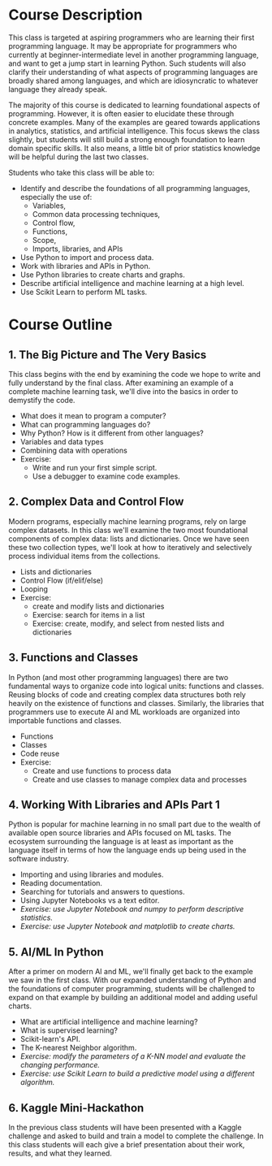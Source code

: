 # Course Description

This class is targeted at aspiring programmers who are learning their first programming language. It may be appropriate for programmers who currently at beginner-intermediate level in another programming language, and want to get a jump start in learning Python. Such students will also clarify their understanding of what aspects of programming languages are broadly shared among languages, and which are idiosyncratic to whatever language they already speak. 

The majority of this course is dedicated to learning foundational aspects of programming. However, it is often easier to elucidate these through concrete examples. Many of the examples are geared towards applications in analytics, statistics, and artificial intelligence. This focus skews the class slightly, but students will still build a strong enough foundation to learn domain specific skills. It also means, a little bit of prior statistics knowledge will be helpful during the last two classes. 

Students who take this class will be able to:

* Identify and describe the foundations of all programming languages, especially the use of:
    * Variables,
    * Common data processing techniques,
    * Control flow,
    * Functions,
    * Scope,
    * Imports, libraries, and APIs
* Use Python to import and process data.
* Work with libraries and APIs in Python.
* Use Python libraries to create charts and graphs.
* Describe artificial intelligence and machine learning at a high level.
* Use Scikit Learn to perform ML tasks.

# Course Outline

## 1. The Big Picture and The Very Basics

This class begins with the end by examining the code we hope to write and fully understand by the final class. After examining an example of a complete machine learning task, we'll dive into the basics in order to demystify the code.  

* What does it mean to program a computer?
* What can programming languages do?
* Why Python? How is it different from other languages?
* Variables and data types
* Combining data with operations
* Exercise: 
    * Write and run your first simple script.
    * Use a debugger to examine code examples.

## 2. Complex Data and Control Flow

Modern programs, especially machine learning programs, rely on large complex datasets. In this class we'll examine the two most foundational components of complex data: lists and dictionaries. Once we have seen these two collection types, we'll look at how to iteratively and selectively process individual items from the collections.

* Lists and dictionaries
* Control Flow (if/elif/else)
* Looping
* Exercise: 
    * create and modify lists and dictionaries
    * Exercise: search for items in a list
    * Exercise: create, modify, and select from nested lists and dictionaries

## 3. Functions and Classes

In Python (and most other programming languages) there are two fundamental ways to organize code into logical units: functions and classes. Reusing blocks of code and creating complex data structures both rely heavily on the existence of functions and classes. Similarly, the libraries that programmers use to execute AI and ML workloads are organized into importable functions and classes.

* Functions
* Classes
* Code reuse
* Exercise:
    * Create and use functions to process data
    * Create and use classes to manage complex data and processes

## 4. Working With Libraries and APIs Part 1

Python is popular for machine learning in no small part due to the wealth of available open source libraries and APIs focused on ML tasks. The ecosystem surrounding the language is at least as important as the language itself in terms of how the language ends up being used in the software industry.

* Importing and using libraries and modules.
* Reading documentation. 
* Searching for tutorials and answers to questions.
* Using Jupyter Notebooks vs a text editor.
* *Exercise: use Jupyter Notebook and numpy to perform descriptive statistics.*
* *Exercise: use Jupyter Notebook and matplotlib to create charts.*

## 5. AI/ML In Python

After a primer on modern AI and ML, we'll finally get back to the example we saw in the first class. With our expanded understanding of Python and the foundations of computer programming, students will be challenged to expand on that example by building an additional model and adding useful charts.

* What are artificial intelligence and machine learning?
* What is supervised learning?
* Scikit-learn's API.
* The K-nearest Neighbor algorithm.
* *Exercise: modify the parameters of a K-NN model and evaluate the changing performance.*
* *Exercise: use Scikit Learn to build a predictive model using a different algorithm.*

## 6. Kaggle Mini-Hackathon

In the previous class students will have been presented with a Kaggle challenge and asked to build and train a model to complete the challenge. In this class students will each give a brief presentation about their work, results, and what they learned.
